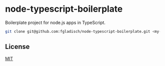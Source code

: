 # node-typescript-boilerplate

Boilerplate project for node.js apps in TypeScript.

```bash
git clone git@github.com:fgladisch/node-typescript-boilerplate.git <my-project>
```

## License

[MIT](LICENSE)
